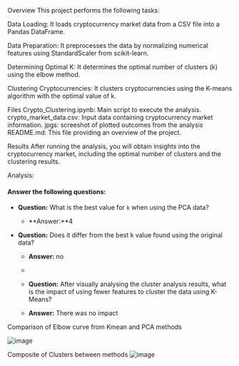 Overview
This project performs the following tasks:

Data Loading: It loads cryptocurrency market data from a CSV file into a Pandas DataFrame.

Data Preparation: It preprocesses the data by normalizing numerical features using StandardScaler from scikit-learn.

Determining Optimal K: It determines the optimal number of clusters (k) using the elbow method.

Clustering Cryptocurrencies: It clusters cryptocurrencies using the K-means algorithm with the optimal value of k.

Files
Crypto_Clustering.ipynb: Main script to execute the analysis.
crypto_market_data.csv: Input data containing cryptocurrency market information.
jpgs: screeshot of plotted outcomes from the analysis
README.md: This file providing an overview of the project.

Results
After running the analysis, you will obtain insights into the cryptocurrency market, including the optimal number of clusters and the clustering results.

Analysis:
#### Answer the following questions: 

* **Question:** What is the best value for `k` when using the PCA data?

  * **Answer:**4


* **Question:** Does it differ from the best k value found using the original data?

  * **Answer:** no
  * 
  * **Question:** After visually analysing the cluster analysis results, what is the impact of using fewer features to cluster the data using K-Means?

  * **Answer:** There was no impact

 Comparison of Elbow curve from Kmean and PCA methods

![image](https://github.com/pmadata/CryptoClustering/assets/143486132/73d4a7b2-9971-42da-89a0-02ded721c6ae)

Composite of Clusters between methods 
![image](https://github.com/pmadata/CryptoClustering/assets/143486132/787a144a-fca3-47bc-ad90-d6da54459e81)
